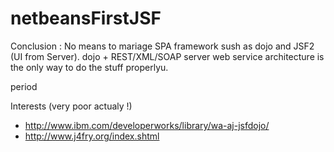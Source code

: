 netbeansFirstJSF
================

Conclusion : 
No means to mariage SPA framework sush as dojo and JSF2 (UI from Server).
dojo + REST/XML/SOAP server web service architecture is the only way to do the stuff properlyu.

period 


Interests (very poor actualy !)  

* http://www.ibm.com/developerworks/library/wa-aj-jsfdojo/
* http://www.j4fry.org/index.shtml
